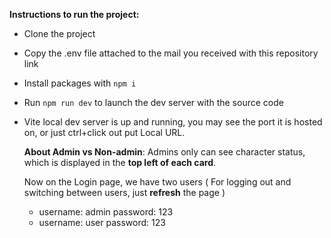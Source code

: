 **Instructions to run the project:** 
- Clone the project
- Copy the .env file attached to the mail you received with this repository link
- Install packages with `npm i`
- Run `npm run dev` to launch the dev server with the source code
- Vite local dev server is up and running, you may see the port it is hosted on, or just ctrl+click out put Local URL.

  **About Admin vs Non-admin**: Admins only can see character status, which is displayed in the **top left of each card**.

  Now on the Login page, we have two users ( For logging out and switching between users, just **refresh** the page )
  - username: admin password: 123
  - username: user password: 123
 
    
